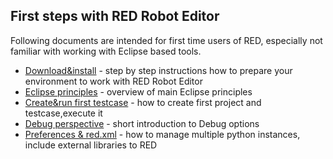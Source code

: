 ## First steps with RED Robot Editor

Following documents are intended for first time users of RED, especially not familiar with working with Eclipse based tools.

*   [Download&install](docs/help/first_steps/download_install.md) - step by step instructions how to prepare your environment to work with RED Robot Editor
*   [Eclipse principles](docs/help/first_steps/eclipse_principles.md) - overview of main Eclipse principles
*   [Create&run first testcase](docs/help/first_steps/create_run.md) - how to create first project and testcase,execute it
*   [Debug perspective](docs/help/first_steps/debug.md) - short introduction to Debug options
*   [Preferences & red.xml](docs/help/first_steps/preferences_misc.md) - how to manage multiple python instances, include external libraries to RED


